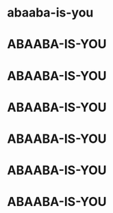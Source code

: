# abaaba-is-you
# ABAABA-IS-YOU
# ABAABA-IS-YOU
# ABAABA-IS-YOU
# ABAABA-IS-YOU
# ABAABA-IS-YOU
# ABAABA-IS-YOU
